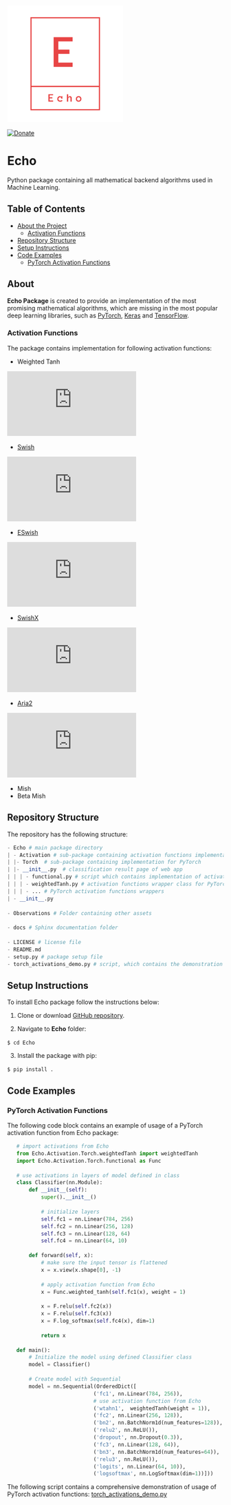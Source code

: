 <p align="left">
  <img width="270" src="Observations/logo_transparent.png">
</p>

[![Donate](https://img.shields.io/badge/License-MIT-brightgreen.svg)](LICENSE)

# Echo
Python package containing all mathematical backend algorithms used in Machine Learning.

## Table of Contents
* [About the Project](#about)
  * [Activation Functions](#activation-functions)
* [Repository Structure](#repository-structure)
* [Setup Instructions](#setup-instructions)
* [Code Examples](#code-examples)
  * [PyTorch Activation Functions](#pytorch-activation-functions)

## About
**Echo Package** is created to provide an implementation of the most promising mathematical algorithms, which are missing in the most popular deep learning libraries, such as [PyTorch](https://pytorch.org/), [Keras](https://keras.io/) and
[TensorFlow](https://www.tensorflow.org/).

### Activation Functions
The package contains implementation for following activation functions:

* Weighted Tanh

![equation](https://latex.codecogs.com/gif.latex?weightedtanh%28x%29%20%3D%20tanh%28x%20*%20weight%29)

* [Swish](https://arxiv.org/pdf/1710.05941.pdf)

![equation](https://latex.codecogs.com/gif.latex?Swish%28x%29%20%3D%20x%20*%20sigmoid%28x%29)

* [ESwish](https://arxiv.org/abs/1801.07145)

![equation](https://latex.codecogs.com/gif.latex?ESwish%28x%2C%20%5Cbeta%29%20%3D%20%5Cbeta*x*sigmoid%28x%29)

* [SwishX](https://arxiv.org/pdf/1710.05941.pdf)

![equation](https://latex.codecogs.com/gif.latex?SwishX%28x%2C%20%5Cbeta%29%20%3D%20x*sigmoid%28%5Cbeta%2Cx%29%20%3D%20%5Cfrac%7Bx%7D%7B%281&plus;e%5E%7B-%5Cbeta*x%7D%29%7D)

* [Aria2](https://arxiv.org/abs/1805.08878)

![equation](https://latex.codecogs.com/gif.latex?Aria2%28x%2C%20%5Calpha%2C%20%5Cbeta%29%20%3D%20%281&plus;e%5E%7B-%5Cbeta*x%7D%29%5E%7B-%5Calpha%7D)

* Mish
* Beta Mish

## Repository Structure
The repository has the following structure:
```python
- Echo # main package directory
| - Activation # sub-package containing activation functions implementation
| |- Torch  # sub-package containing implementation for PyTorch
| |- __init__.py  # classification result page of web app
| | | - functional.py # script which contains implementation of activation functions
| | | - weightedTanh.py # activation functions wrapper class for PyTorch
| | | - ... # PyTorch activation functions wrappers
| - __init__.py

- Observations # Folder containing other assets

- docs # Sphinx documentation folder

- LICENSE # license file
- README.md
- setup.py # package setup file
- torch_activations_demo.py # script, which contains the demonstration of PyTorch activations usage
```

## Setup Instructions
To install Echo package follow the instructions below:

1. Clone or download [GitHub repository](https://github.com/digantamisra98/Echo).

2. Navigate to **Echo** folder:
  
  ```$ cd Echo```

3. Install the package with pip:
  
  ```$ pip install . ```

## Code Examples

### PyTorch Activation Functions

The following code block contains an example of usage of a PyTorch activation function
from Echo package:

```python
   # import activations from Echo
   from Echo.Activation.Torch.weightedTanh import weightedTanh
   import Echo.Activation.Torch.functional as Func

   # use activations in layers of model defined in class
   class Classifier(nn.Module):
       def __init__(self):
           super().__init__()

           # initialize layers
           self.fc1 = nn.Linear(784, 256)
           self.fc2 = nn.Linear(256, 128)
           self.fc3 = nn.Linear(128, 64)
           self.fc4 = nn.Linear(64, 10)

       def forward(self, x):
           # make sure the input tensor is flattened
           x = x.view(x.shape[0], -1)

           # apply activation function from Echo
           x = Func.weighted_tanh(self.fc1(x), weight = 1)

           x = F.relu(self.fc2(x))
           x = F.relu(self.fc3(x))
           x = F.log_softmax(self.fc4(x), dim=1)

           return x

   def main():
       # Initialize the model using defined Classifier class
       model = Classifier()

       # Create model with Sequential
       model = nn.Sequential(OrderedDict([
                            ('fc1', nn.Linear(784, 256)),
                            # use activation function from Echo
                            ('wtahn1',  weightedTanh(weight = 1)),
                            ('fc2', nn.Linear(256, 128)),
                            ('bn2', nn.BatchNorm1d(num_features=128)),
                            ('relu2', nn.ReLU()),
                            ('dropout', nn.Dropout(0.3)),
                            ('fc3', nn.Linear(128, 64)),
                            ('bn3', nn.BatchNorm1d(num_features=64)),
                            ('relu3', nn.ReLU()),
                            ('logits', nn.Linear(64, 10)),
                            ('logsoftmax', nn.LogSoftmax(dim=1))]))
```
The following script contains a comprehensive demonstration of usage of PyTorch activation functions: [torch_activations_demo.py](https://github.com/digantamisra98/Echo/blob/Dev-adeis/torch_activations_demo.py)

